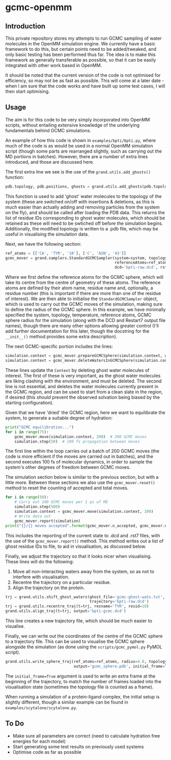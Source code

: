 # gcmc-openmm

## Introduction

This private repository stores my attempts to run GCMC sampling of water molecules in the OpenMM simulation engine.
We currently have a basic framework to do this, but certain points need to be added/tweaked, and only basic testing has
been performed thus far.
The idea is to make this framework as generally transferable as possible, so that it can be easily integrated with
other work based in OpenMM.

It should be noted that the current version of the code is not optimised for efficiency, so may not be as fast as
possible.
This will come at a later date - when I am sure that the code works and have built up some test cases, I will then
start optimising.

## Usage

The aim is for this code to be very simply incorporated into OpenMM scripts, without entailing extensive knowledge of
the underlying fundamentals behind GCMC simulations.

An example of how this code is shown in `examples/bpti/bpti.py`, where much of the code is as would be used in a normal
OpenMM simulation script (though some parts are rearranged slightly, such as carrying out the MD portions in batches).
However, there are a number of extra lines introduced, and those are discussed here.

The first extra line we see is the use of the `grand.utils.add_ghosts()` function:
```python
pdb.topology, pdb.positions, ghosts = grand.utils.add_ghosts(pdb.topology, pdb.positions, n=5, pdb='bpti-gcmc.pdb')
```
This function is used to add 'ghost' water molecules to the topology of the system (these are switched on/off with
insertions & deletions, as this is *much* easier than actually adding and removing particles from the system on the
fly), and should be called after loading the PDB data.
This returns the list of residue IDs corresponding to ghost water molecules, which should be retained as these will
need to be swtiched off before the simulation begins.
Additionally, the modified topology is written to a .pdb file, which may be useful in visualising the simulation data.

Next, we have the following section:
```python
ref_atoms = [['CA', 'TYR', '10'], ['C', 'ASN', '43']]
gcmc_mover = grand.samplers.StandardGCMCSampler(system=system, topology=pdb.topology, temperature=300*kelvin,
                                                referenceAtoms=ref_atoms, sphereRadius=4*angstroms,
                                                dcd='bpti-raw.dcd', rst7='bpti-gcmc.rst7')
```
Where we first define the reference atoms for the GCMC sphere, which will take its centre from the centre of geometry
of these atoms.
The reference atoms are defined by their atom name, residue name and, optionally, a residue number (this is important
if there are more than one of the residue of interest).
We are then able to initialise the `StandardGCMCSampler` object, which is used to carry out the GCMC moves of the
simulation, making sure to define the radius of the GCMC sphere.
In this example, we have minimally specified the system, topology, temperature, reference atoms, GCMC sphere radius for
the simulation (along with the DCD and Restart7 output file names), though there are many other options allowing
greater control (I'll add further documentation for this later, though the docstring for the `__init__()` method
provides some extra description).

The next GCMC-specific portion includes the lines:
```python
simulation.context = gcmc_mover.prepareGCMCSphere(simulation.context, ghosts)
simulation.context = gcmc_mover.deleteWatersInGCMCSphere(simulation.context)
```
These lines update the `Context` by deleting ghost water molecules of interest.
The first of these is very important, as the ghost water molecules are liking clashing with the environment, and must
be deleted.
The second line is not essential, and deletes the water molecules currently present in the GCMC region, and can be used
to start from a clean slate in the region, if desired (this *should* prevent the observed solvation being biased by the
starting configuration).

Given that we have 'dried' the GCMC region, here we want to equilibrate the system, to generate a suitable degree of
hydration:
```python
print("GCMC equilibration...")
for i in range(75):
    gcmc_mover.move(simulation.context, 200)  # 200 GCMC moves
    simulation.step(50)  # 100 fs propagation between moves
```
The first line within the loop carries out a batch of 200 GCMC moves (the code is more efficient if the moves are
carried out in batches), and the second executes 100 fs of molecular dynamics, in order to sample the system's other
degrees of freedom between GCMC moves.

The simulation section below is similar to the previous section, but with a little more. Between these sections we also
use the `gcmc_mover.reset()` method to reset the counting of accepted and total moves.
```python
for i in range(50):
    # Carry out 100 GCMC moves per 1 ps of MD
    simulation.step(500)
    simulation.context = gcmc_mover.move(simulation.context, 100)
    # Write data out
    gcmc_mover.report(simulation)
print("{}/{} moves accepted".format(gcmc_mover.n_accepted, gcmc_mover.n_moves))
```
This includes the reporting of the current state to .dcd and .rst7 files, with the use of the `gcmc_mover.report()`
method.
This method writes out a list of ghost residue IDs to file, to aid in visualisation, as discussed below.

Finally, we adjust the trajectory so that it looks nicer when visualising.
These lines will do the following: 
1) Move all non-interacting waters away from the system, so as not to interfere with visualisation.
2) Recentre the trajectory on a particular residue.
3) Align the trajectory on the protein.
```python
trj = grand.utils.shift_ghost_waters(ghost_file='gcmc-ghost-wats.txt', topology='bpti-gcmc.pdb',
                                     trajectory='bpti-raw.dcd')
trj = grand.utils.recentre_traj(t=trj, resname='TYR', resid=10)
grand.utils.align_traj(t=trj, output='bpti-gcmc.dcd')
```
This line creates a new trajectory file, which should be much easier to visualise.

Finally, we can write out the coordinates of the centre of the GCMC sphere to a trajectory file.
This can be used to visualise the GCMC sphere alongside the simulation (as done using the `scripts/gcmc_pymol.py` PyMOL
script).

```python
grand.utils.write_sphere_traj(ref_atoms=ref_atoms, radius=4.0, topology='bpti-gcmc.pdb', trajectory='bpti-gcmc.dcd',
                              output='gcmc_sphere.pdb', initial_frame=True)
```
The `initial_frame=True` argument is used to write an extra frame at the beginning of the trajectory, to match the
number of frames loaded into the visualisation state (sometimes the topology file is counted as a frame).

When running a simulation of a protein-ligand complex, the initial setup is slightly different, though a similar
example can be found in `examples/scytalone/scytalone.py`.

## To Do
- Make sure all parameters are correct (need to calculate hydration free energies for each model)
- Start generating some test results on previously used systems
- Optimise code as far as possible
